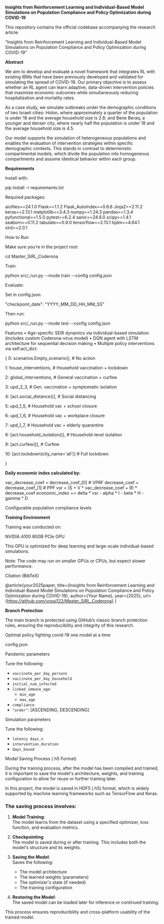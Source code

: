**Insights from Reinforcement Learning and Individual-Based Model Simulations on Population Compliance and Policy Optimization during COVID-19**

This repository contains the official codebase accompanying the research article:

“Insights from Reinforcement Learning and Individual-Based Model Simulations on Population Compliance and Policy Optimization during COVID-19”

**Abstract**

We aim to develop and evaluate a novel framework that integrates RL with existing IBMs that have been previously developed and validated for simulating the spread of COVID-19.
Our primary objective is to assess whether an RL agent can learn adaptive, data-driven intervention policies that maximize economic outcomes while simultaneously reducing hospitalization and mortality rates.

As a case study, we simulate outbreaks under the demographic conditions of two Israeli cities:
Holon, where approximately a quarter of the population is under 18 and the average household size is 2.8; and
Bene Beraq, a younger and denser city, where nearly half the population is under 18 and the average household size is 4.5.

Our model supports the simulation of heterogeneous populations and enables the evaluation of intervention strategies within specific demographic contexts. This stands in contrast to deterministic compartmental models, which divide the population into homogeneous compartments and assume identical behavior within each group.


**Requirements**

Install with:

pip install -r requirements.txt

Required packages:

aiofiles==24.1.0
Flask==1.1.2
Flask_AutoIndex==0.6.6
Jinja2==2.11.2
keras==2.13.1
matplotlib==3.4.3
numpy==1.24.3
pandas==1.3.4
pyfunctional==1.5.0
pytest==6.2.4
sanic==24.6.0
scipy==1.4.1
seaborn==0.11.2
tabulate==0.9.0
tensorflow==2.13.1
tqdm==4.64.1
xlrd==2.0.1

How to Run

Make sure you’re in the project root:

cd Master_SiRL_Coderona

Train:

python src/_run.py --mode train --config config.json

Evaluate:

Set in config.json:

"checkpoint_date": "YYYY_MM_DD_HH_MM_SS"

Then run:

python src/_run.py --mode test --config config.json



Features
	•	Age-specific SEIR dynamics via individual-based simulation (includes custom Coderona-virus model)
	•	DQN agent with LSTM architecture for sequential decision making
	•	Multiple policy interventions via self.act_dict:

{
  0: scenarios.Empty_scenario(),          # No action
  
  1: house_interventions,                 # Household vaccination + lockdown
  
  2: global_interventions,                # General vaccination + curfew
  
  3: upd_2_3,                             # Gen. vaccination + symptomatic isolation
  
  4: [act.social_distance()],            # Social distancing
  
  5: upd_1_5,                             # Household vac + school closure
  
  6: upd_1_6,                             # Household vac + workplace closure
  
  7: upd_1_7,                             # Household vac + elderly quarantine
  
  8: [act.household_isolation()],        # Household-level isolation
  
  9: [act.curfew()],                      # Curfew
  
  10: [act.lockdown(city_name='all')]    # Full lockdown
  
}

**Daily economic index calculated by:**

vac_decrease_coef = decrease_coef_[0]  # VPRF
decrease_coef = decrease_coef_[1]      # PPF
vsr = (S + V * vac_decrease_coef + R) * decrease_coef
economic_index += delta * vsr - alpha * I - beta * H - gamma * D

Configurable population compliance levels



**Training Environment**

Training was conducted on:

NVIDIA A100 80GB PCIe GPU

This GPU is optimized for deep learning and large-scale individual-based simulations.

Note: The code may run on smaller GPUs or CPUs, but expect slower performance.


Citation (BibTeX)

@article{your2025paper,
  title={Insights from Reinforcement Learning and Individual-Based Model Simulations on Population Compliance and Policy Optimization during COVID-19},
  author={Your Name},
  year={2025},
  url={https://github.com/yossi122/Master_SiRL_Coderona}
}

**Branch Protection**

The main branch is protected using GitHub’s classic branch protection rules, ensuring the reproducibility and integrity of this research.

Optimal policy fighting covid-19 one model at a time

config.json

Pandemic parameters

Tune the following:
- `vaccinate_per_day_persons`
- `vaccinate_per_day_household`
- `initial_num_infected`
- `linked_immune_age`:
  - `min_age`
  - `max_age`
- `compliance`
- `"order"`: [ASCENDING, DESCENDING]

Simulation parameters

Tune the following:
- `latency days_n`
- `intervention_duration`
- `days_bound`

Model Saving Process (.h5 Format)

During the training process, after the model has been compiled and trained, it is important to save the model's architecture, weights, and training configuration to allow for reuse or further training later.

In this project, the model is saved in HDF5 (.h5) format, which is widely supported by machine learning frameworks such as TensorFlow and Keras.

### The saving process involves:

1. **Model Training**:  
   The model learns from the dataset using a specified optimizer, loss function, and evaluation metrics.

2. **Checkpointing**:  
   The model is saved during or after training. This includes both the model's structure and its weights.

3. **Saving the Model**:  
   Saves the following:
   - The model architecture
   - The learned weights (parameters)
   - The optimizer's state (if needed)
   - The training configuration

4. **Restoring the Model**:  
   The saved model can be loaded later for inference or continued training.

This process ensures reproducibility and cross-platform usability of the trained model.


